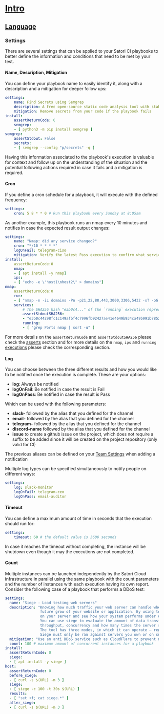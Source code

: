 # [Intro](README.md)
## [Language](language.md)
### Settings

There are several settings that can be applied to your Satori CI playbooks to better define the information and conditions that need to be met by your test.

#### Name, Description, Mitigation

You can define your playbook name to easily identify it, along with a description and a mitigation for deeper follow ups:

```yml
settings:
    name: Find Secrets using Semgrep
    description: A free open-source static code analysis tool with stable support for C#, Go, Java, JavaScript, JSON, Python, PHP, Ruby, and Scala. It has experimental support for nineteen other languages, as well as a language agnostic mode.
    mitigation: Remove secrets from your code if the playbook fails
install:
    assertReturnCode: 0
    semgrep:
    - [ python3 -m pip install semgrep ]
semgrep:
    assertStdout: False
    secrets:
    - [ semgrep --config "p/secrets" -q ]
```

Having this information associated to the playbook's execution is valuable for context and follow up on the understanding of the situation and the potential following actions required in case it fails and a mitigation is required.

#### Cron

If you define a cron schedule for a playbook, it will execute with the defined frequency:

```yml
settings:
    cron: 5 8 * * 0 # Run this playbook every Sunday at 8:05am
```

As another example, this playbook runs an nmap every 10 minutes and notifies in case the expected result output changes:

```yml
settings:
    name: "Nmap: did any service changed?"
    cron: "*/10 * * * *"
    logOnFail: telegram-ciso
    mitigation: Verify the latest Pass execution to confirm what services changed their status
install:
    assertReturnCode:0
    nmap:
    - [ apt install -y nmap]
    ips:
    - [ "echo -e \"host1\nhost2\" > domains"]
nmap:
    assertReturnCode:0 
    run:
    - [ "nmap -n -iL domains -Pn -p21,22,80,443,3000,3306,5432 -sT -oG nmap" ]
    services: 
        # The SHA256 hash "e3b0c4..." of the `running` execution represents the expected working state of the `ips`'s ports. In case it changes, it means that there are more open or closed ports than expected. This value needs to be verified first for the output before putting this on a production environment.
        assertStdoutSHA256:
        - "e3b0c44298fc1c149afbf4c7996fb92427ae41e4649b934ca495991b7852b855"
        running:
        - [ "grep Ports nmap | sort -u" ]
```

For more details on the `assertReturnCode` and `assertStdoutSHA256` please check the [asserts](language_asserts.md) section and for more details on the `nmap`, `ips` and `running` [executions](language_execution.md) please check the corresponding section.

#### Log

You can choose between the three different results and how you would like to be notified once the execution is complete. These are your options:

- **log**: Always be notified
- **logOnFail**: Be notified in case the result is Fail
- **logOnPass**: Be notified in case the result is Pass

Which can be used with the following parameters:
- **slack-** followed by the alias that you defined for the channel
- **email-** followed by the alias that you defined for the channel
- **telegram-** followed by the alias that you defined for the channel
- **discord-name** followed by the alias that you defined for the channel
- **issue** to create a github issue on the project, which does not require a suffix to be added since it will be created on the project repository (only valid for CI)

The previous aliases can be defined on your [Team Settings](https://www.satori-ci.com/team-settings/) when adding a notification

Multiple log types can be specified simultaneously to notify people on different ways:

```yml
settings:
    log: slack-monitor
    logOnFail: telegram-ceo
    logOnPass: email-auditor
```

#### Timeout

You can define a maximum amount of time in seconds that the execution should run for:

```yml
settings:
    timeout: 60 # the default value is 3600 seconds
```

In case it reaches the timeout without completing, the instance will be shutdown even though it may the executions are not completed.

#### Count

Multiple instances can be launched independently by the Satori Cloud infrastructure in parallel using the same playbook with the count parameters and the number of instances with each execution having its own report. Consider the following case of a playbook that performs a DDoS test:

```yml
settings:
  name: "Siege - Load testing web servers"
  description: "Knowing how much traffic your web server can handle when under stress is essential for planning 
                future grow of your website or application. By using tool called siege, you can run a load test 
                on your server and see how your system performs under different circumstances.
                You can use siege to evaluate the amount of data transferred, response time, transaction rate, 
                throughput, concurrency and how many times the server returned responses. 
                The tool has three modes, in which it can operate – regression, internet simulation and brute force.
                Siege must only be ran against servers you own or on such you have explicit permission to test. "
  mitigation: "Use an anti DDoS service such as CloudFlare to prevent network attacks"
  count: 100 # maximum amount of concurrent instances for a playbook
install:
  assertReturnCode: 0
  siege:
  - [ apt install -y siege ]
host:
  assertReturnCode: 0
  before_siege:
  - [ curl -s $(URL) -m 3 ]
  siege:
  - [ siege -c 100 -t 30s $(URL) ]
  results:
  - [ "set +f; cat siege.*" ]
  after_siege:
  - [ curl -s $(URL) -m 3 ]
```
